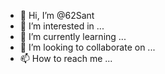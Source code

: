 - 👋 Hi, I’m @62Sant
- 👀 I’m interested in ...
- 🌱 I’m currently learning ...
- 💞️ I’m looking to collaborate on ...
- 📫 How to reach me ...

<!---
62Sant/62Sant is a ✨ special ✨ repository because its `README.md` (this file) appears on your GitHub profile.
You can click the Preview link to take a look at your changes.
--->
